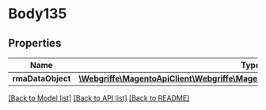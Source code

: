 # Body135

## Properties
Name | Type | Description | Notes
------------ | ------------- | ------------- | -------------
**rmaDataObject** | [**\Webgriffe\MagentoApiClient\Webgriffe\MagentoApiClient\Model\RmaDataRmaInterface**](RmaDataRmaInterface.md) |  | 

[[Back to Model list]](../README.md#documentation-for-models) [[Back to API list]](../README.md#documentation-for-api-endpoints) [[Back to README]](../README.md)


